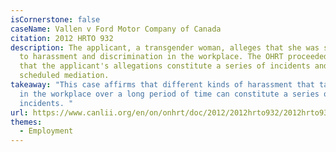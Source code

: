 ```yaml
---
isCornerstone: false
caseName: Vallen v Ford Motor Company of Canada
citation: 2012 HRTO 932
description: The applicant, a transgender woman, alleges that she was subjected
  to harassment and discrimination in the workplace. The OHRT proceeded to state
  that the applicant's allegations constitute a series of incidents and
  scheduled mediation.
takeaway: "This case affirms that different kinds of harassment that take place
  in the workplace over a long period of time can constitute a series of
  incidents. "
url: https://www.canlii.org/en/on/onhrt/doc/2012/2012hrto932/2012hrto932.html?resultIndex=1
themes:
  - Employment
---
```

